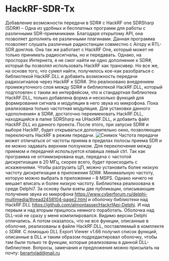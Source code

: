 # HackRF-SDR-Tx
Добавление возможности передачи в SDR# с HackRF one
SDRSharp (SDR#) – Одна из удобных и бесплатных программ для работы с различными SDR-приемниками.  Благодаря открытому API, она позволяет дополнять ее различными плагинами. Данная программа позволяет слушать различные радиостанции совместно с Airspy и RTL-SDR донглов. Она так же работает с HackRF One, который может не только принимать радиосигналы, но и передавать. Однако, на просторах Интернета, я не смог найти ни одно дополнение к SDR#, который бы позволял использовать HackRF как трансивер. Но все же, на основе того, что сумел найти, получилось кое-как разобраться с библиотекой HackRF.DLL и добавить возможность передачи  радиосигналов через HackRF к SDR#. Это реализовано внедрением промежуточного слоя между SDR# и библиотекой HackRF.DLL, который подготовлен с таким же интерфейсом, что и стандартная библиотека HackRF.DLL, только добавлена форма и несколько функций для формирования сигнала и модуляции в него звука из микрофона. Пока реализована только частотная модуляция. 
Для установки данного «дополнения» в SDR#, достаточно переименовать HackRF.DLL, находящийся в папке SDRSharp на UHackRF.DLL, и добавить файл HackRF.DLL из данного проекта.
После этого, при запуске SDR# и выборе HackRF, будет открываться дополнительно окно, позволяющее переключать HackRF в режим передачи.
![Снимок](https://user-images.githubusercontent.com/101126680/157074082-25d7bad2-05fd-4374-982f-23eb66c3669e.png)
Частота передачи может отличаться от частоты приема в пределах полосы приема SDR и ее можно задавать верхним ползунком. Для переключения между приемом и передачей используется клавиша левый ctrl. 
Так как программа не оптимизирована еще, передача с частотой дискретизации в 20 МГц, скорее всего, будет происходить с искажениями. Чтобы разгрузить ЦП, можно установить более низкую частоту дискретизации в приложении SDR#. Минимальную частоту, которую можно выбрать в приложении – 8 MSPS. Однако ничего не мешает вписать и более низкую частоту. 
Библиотека реализована в среде Delphi7. За основу были взяты две публикации, описывающие получение звука из микрофона https://www.cyberforum.ru/delphi-multimedia/thread2458104-page2.html  и оболочку библиотеки над HackRF.DLL https://github.com/almontasser/HackrfApi-Delphi.
И над первым и над  вторым пришлось немного поработать. Оболочка над DLL-кой не сразу у меня компилировался. Видимо версии Delphi отличались. А потом оказалось, что не все функции, описанные в оболочке, реализованы в файле HackRF.DLL, поставляемый в комплекте с SDR#. С помощью DLL Export Viewer v1.66 получил список функций, описанные в DLL и таким образом подредактировал оболочку, чтобы там были только те функции, которые реализованы в данной DLL-библиотеке.
Вопросы, замечания и предложения можно присылать на почту: berartvlad@mail.ru
